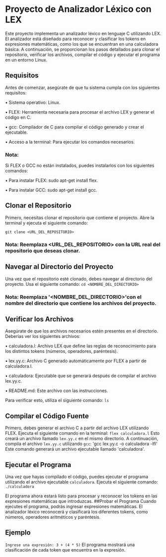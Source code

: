 # Proyecto de Analizador Léxico con LEX

Este proyecto implementa un analizador léxico en lenguaje C utilizando LEX. El analizador está diseñado para reconocer y clasificar los tokens en expresiones matemáticas, como los que se encuentran en una calculadora básica. A continuación, se proporcionan los pasos detallados para clonar el repositorio, verificar los archivos, compilar el código y ejecutar el programa en un entorno Linux.

## Requisitos
Antes de comenzar, asegúrate de que tu sistema cumpla con los siguientes requisitos:


•	Sistema operativo: Linux.

•	FLEX: Herramienta necesaria para procesar el archivo LEX y generar el código en C.


•	gcc: Compilador de C para compilar el código generado y crear el ejecutable.

•	Acceso a la terminal: Para ejecutar los comandos necesarios.


### Nota:
Si FLEX o GCC no están instalados, puedes instalarlos con los siguientes comandos:

•	Para instalar FLEX: sudo apt-get install flex.

•	Para instalar GCC: sudo apt-get install gcc.


## Clonar el Repositorio
Primero, necesitas clonar el repositorio que contiene el proyecto. Abre la terminal y ejecuta el siguiente comando:

`git clone <URL_DEL_REPOSITORIO>`

### Nota: Reemplaza <URL_DEL_REPOSITORIO> con la URL real del repositorio que deseas clonar.
## Navegar al Directorio del Proyecto
Una vez que el repositorio esté clonado, debes navegar al directorio del proyecto. Usa el siguiente comando:
`cd <NOMBRE_DEL_DIRECTORIO>`

### Nota: Reemplaza '<NOMBRE_DEL_DIRECTORIO>'con el nombre del directorio que contiene los archivos del proyecto.
## Verificar los Archivos
Asegúrate de que los archivos necesarios estén presentes en el directorio. Deberías ver los siguientes archivos:


•	calculadora.l: Archivo LEX que define las reglas de reconocimiento para los distintos tokens (números, operadores, paréntesis).

•	lex.yy.c: Archivo C generado automáticamente por FLEX a partir de calculadora.l.


•	calculadora: Ejecutable que se generará después de compilar el archivo lex.yy.c.

•	README.md: Este archivo con las instrucciones.


Para verificar esto, utiliza el siguiente comando:
`ls`

## Compilar el Código Fuente

Primero, debes generar el archivo C a partir del archivo LEX utilizando FLEX. Ejecuta el siguiente comando en la terminal:
`flex calculadora.l`
Esto creará un archivo llamado  `lex.yy.c` en el mismo directorio.
A continuación, compila el archivo `lex.yy.c` utilizando `gcc`:
'gcc lex.yy.c -o calculadora -lfl'
Este comando generará un archivo ejecutable llamado 'calculadora'.
## Ejecutar el Programa
Una vez que hayas compilado el código, puedes ejecutar el programa utilizando el archivo ejecutable `calculadora`. Ejecuta el siguiente comando:
`./calculadora`

El programa ahora estará listo para procesar y reconocer los tokens en las expresiones matemáticas que introduzcas.
##Probar el Programa
Cuando ejecutes el programa, podrás ingresar expresiones matemáticas. El analizador léxico reconocerá y clasificará los diferentes tokens, como números, operadores aritméticos y paréntesis.
## Ejemplo
`Ingrese una expresión: 3 + (4 * 5)`
El programa mostrará una clasificación de cada token que encuentra en la expresión.








